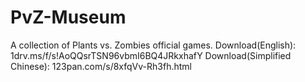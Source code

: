 # PvZ-Museum
A collection of Plants vs. Zombies official games.
Download(English):
1drv.ms/f/s!AoQQsrTSN96vbmI6BQ4JRkxhafY
Download(Simplified Chinese):
123pan.com/s/8xfqVv-Rh3fh.html
